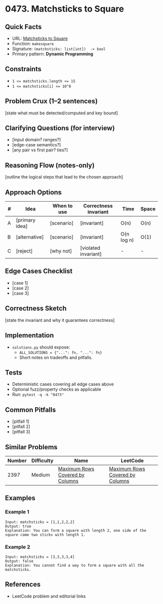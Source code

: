 # 0473. Matchsticks to Square

## Quick Facts

- URL: [Matchsticks to Square](https://leetcode.com/problems/matchsticks-to-square/)
- Function: `makesquare`
- Signature: `(matchsticks: list[int])  -> bool`
- Primary pattern: **Dynamic Programming**

## Constraints

- `1 <= matchsticks.length <= 15`
- `1 <= matchsticks[i] <= 10^8`

## Problem Crux (1–2 sentences)

[state what must be detected/computed and key bound]

## Clarifying Questions (for interview)

- [input domain? ranges?]
- [edge-case semantics?]
- [any pair vs first pair? ties?]

## Reasoning Flow (notes-only)

[outline the logical steps that lead to the chosen approach]

## Approach Options

| #   | Idea           | When to use | Correctness invariant | Time       | Space |
| --- | -------------- | ----------- | --------------------- | ---------- | ----- |
| A   | [primary idea] | [scenario]  | [invariant]           | O(n)       | O(n)  |
| B   | [alternative]  | [scenario]  | [invariant]           | O(n log n) | O(1)  |
| C   | [reject]       | [why not]   | [violated invariant]  | -          | -     |

## Edge Cases Checklist

- [case 1]
- [case 2]
- [case 3]

## Correctness Sketch

[state the invariant and why it guarantees correctness]

## Implementation

- `solutions.py` should expose:
    - `ALL_SOLUTIONS = {"...": fn, "...": fn}`
    - Short notes on tradeoffs and pitfalls.

## Tests

- Deterministic cases covering all edge cases above
- Optional fuzz/property checks as applicable
- Run: `pytest -q -k "0473"`

## Common Pitfalls

- [pitfall 1]
- [pitfall 2]
- [pitfall 3]

## Similar Problems

| Number | Difficulty | Name                                                                                 | LeetCode                                                                                          |
| ------ | ---------- | ------------------------------------------------------------------------------------ | ------------------------------------------------------------------------------------------------- |
| 2397   | Medium     | [Maximum Rows Covered by Columns](../2397-maximum-rows-covered-by-columns/readme.md) | [Maximum Rows Covered by Columns](https://leetcode.com/problems/maximum-rows-covered-by-columns/) |

## Examples

### Example 1

```text
Input: matchsticks = [1,1,2,2,2]
Output: true
Explanation: You can form a square with length 2, one side of the square came two sticks with length 1.
```

### Example 2

```text
Input: matchsticks = [3,3,3,3,4]
Output: false
Explanation: You cannot find a way to form a square with all the matchsticks.
```

## References

- LeetCode problem and editorial links
